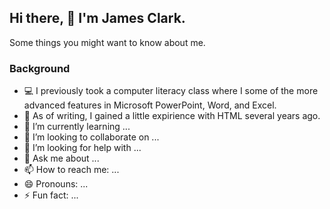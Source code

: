 ## Hi there, 👋 **I'm James Clark.**
Some things you might want to know about me.

### **Background**
- 💻 I previously took a computer literacy class where I some of the more advanced features in Microsoft PowerPoint, Word, and Excel.
- 🔭 As of writing, I gained a little expirience with HTML several years ago.
- 🌱 I’m currently learning ...
- 👯 I’m looking to collaborate on ...
- 🤔 I’m looking for help with ...
- 💬 Ask me about ...
- 📫 How to reach me: ...
- 😄 Pronouns: ...
- ⚡ Fun fact: ...

